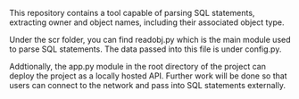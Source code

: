 This repository contains a tool capable of parsing SQL statements, 
extracting owner and object names, including their associated object 
type.

Under the scr folder, you can find readobj.py which is the main module 
used to parse SQL statements. The data passed into this file is under 
config.py.

Addtionally, the app.py module in the root directory of the project can 
deploy the project as a locally hosted API. Further work will be done so 
that users can connect to the network and pass into SQL statements 
externally.
